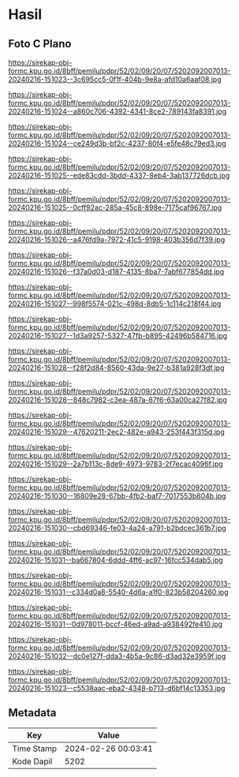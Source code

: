 # Hasil

## Foto C Plano

https://sirekap-obj-formc.kpu.go.id/8bff/pemilu/pdpr/52/02/09/20/07/5202092007013-20240216-151023--3c695cc5-0f1f-404b-9e8a-afd10a6aaf08.jpg

https://sirekap-obj-formc.kpu.go.id/8bff/pemilu/pdpr/52/02/09/20/07/5202092007013-20240216-151024--a860c706-4392-4341-8ce2-789143fa8391.jpg

https://sirekap-obj-formc.kpu.go.id/8bff/pemilu/pdpr/52/02/09/20/07/5202092007013-20240216-151024--ce249d3b-bf2c-4237-80f4-e5fe48c79ed3.jpg

https://sirekap-obj-formc.kpu.go.id/8bff/pemilu/pdpr/52/02/09/20/07/5202092007013-20240216-151025--ede83cdd-3bdd-4337-8eb4-3ab137726dcb.jpg

https://sirekap-obj-formc.kpu.go.id/8bff/pemilu/pdpr/52/02/09/20/07/5202092007013-20240216-151025--0cff92ac-285a-45c8-898e-7175caf96767.jpg

https://sirekap-obj-formc.kpu.go.id/8bff/pemilu/pdpr/52/02/09/20/07/5202092007013-20240216-151026--a476fd9a-7972-41c5-9198-403b356d7f39.jpg

https://sirekap-obj-formc.kpu.go.id/8bff/pemilu/pdpr/52/02/09/20/07/5202092007013-20240216-151026--f37a0d03-d187-4135-8ba7-7abf677854dd.jpg

https://sirekap-obj-formc.kpu.go.id/8bff/pemilu/pdpr/52/02/09/20/07/5202092007013-20240216-151027--998f5574-021c-498d-8db5-1c114c218f44.jpg

https://sirekap-obj-formc.kpu.go.id/8bff/pemilu/pdpr/52/02/09/20/07/5202092007013-20240216-151027--1d3a9257-5327-47fb-b895-42496b584716.jpg

https://sirekap-obj-formc.kpu.go.id/8bff/pemilu/pdpr/52/02/09/20/07/5202092007013-20240216-151028--f28f2d84-8560-43da-9e27-b381a928f3df.jpg

https://sirekap-obj-formc.kpu.go.id/8bff/pemilu/pdpr/52/02/09/20/07/5202092007013-20240216-151028--848c7982-c3ea-487a-87f6-63a00ca27f82.jpg

https://sirekap-obj-formc.kpu.go.id/8bff/pemilu/pdpr/52/02/09/20/07/5202092007013-20240216-151029--47620211-2ec2-482e-a943-253f443f315d.jpg

https://sirekap-obj-formc.kpu.go.id/8bff/pemilu/pdpr/52/02/09/20/07/5202092007013-20240216-151029--2a7b113c-8de9-4973-9783-2f7ecac4096f.jpg

https://sirekap-obj-formc.kpu.go.id/8bff/pemilu/pdpr/52/02/09/20/07/5202092007013-20240216-151030--16809e28-67bb-4fb2-baf7-7017553b804b.jpg

https://sirekap-obj-formc.kpu.go.id/8bff/pemilu/pdpr/52/02/09/20/07/5202092007013-20240216-151030--cbd69346-fe03-4a24-a791-b2bdcec361b7.jpg

https://sirekap-obj-formc.kpu.go.id/8bff/pemilu/pdpr/52/02/09/20/07/5202092007013-20240216-151031--ba667804-6ddd-4ff6-ac97-16fcc534dab5.jpg

https://sirekap-obj-formc.kpu.go.id/8bff/pemilu/pdpr/52/02/09/20/07/5202092007013-20240216-151031--c334d0a8-5540-4d6a-a1f0-823b58204260.jpg

https://sirekap-obj-formc.kpu.go.id/8bff/pemilu/pdpr/52/02/09/20/07/5202092007013-20240216-151031--0d978011-bccf-46ed-a9ad-a938492fe410.jpg

https://sirekap-obj-formc.kpu.go.id/8bff/pemilu/pdpr/52/02/09/20/07/5202092007013-20240216-151032--dc0e127f-dda3-4b5a-9c86-d3ad32e3959f.jpg

https://sirekap-obj-formc.kpu.go.id/8bff/pemilu/pdpr/52/02/09/20/07/5202092007013-20240216-151023--c5538aac-eba2-4348-b713-d6bf14c13353.jpg


## Metadata

| Key        | Value               |
| ---------- | ------------------- |
| Time Stamp | 2024-02-26 00:03:41 |
| Kode Dapil | 5202                |




